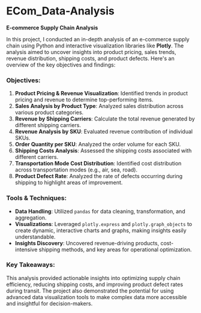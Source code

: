 # ECom_Data-Analysis
**E-commerce Supply Chain Analysis**  

In this project, I conducted an in-depth analysis of an e-commerce supply chain using Python and interactive visualization libraries like **Plotly**. The analysis aimed to uncover insights into product pricing, sales trends, revenue distribution, shipping costs, and product defects. Here's an overview of the key objectives and findings:  

### **Objectives:**  
1. **Product Pricing & Revenue Visualization**: Identified trends in product pricing and revenue to determine top-performing items.  
2. **Sales Analysis by Product Type**: Analyzed sales distribution across various product categories.  
3. **Revenue by Shipping Carriers**: Calculate the total revenue generated by different shipping carriers.  
4. **Revenue Analysis by SKU**: Evaluated revenue contribution of individual SKUs.  
5. **Order Quantity per SKU**: Analyzed the order volume for each SKU.  
6. **Shipping Costs Analysis**: Assessed the shipping costs associated with different carriers.  
7. **Transportation Mode Cost Distribution**: Identified cost distribution across transportation modes (e.g., air, sea, road).  
8. **Product Defect Rate**: Analyzed the rate of defects occurring during shipping to highlight areas of improvement.  

### **Tools & Techniques:**  
- **Data Handling**: Utilized `pandas` for data cleaning, transformation, and aggregation.  
- **Visualizations**: Leveraged `plotly.express` and `plotly.graph_objects` to create dynamic, interactive charts and graphs, making insights easily understandable.  
- **Insights Discovery**: Uncovered revenue-driving products, cost-intensive shipping methods, and key areas for operational optimization.

### **Key Takeaways:**  
This analysis provided actionable insights into optimizing supply chain efficiency, reducing shipping costs, and improving product defect rates during transit. The project also demonstrated the potential for using advanced data visualization tools to make complex data more accessible and insightful for decision-makers.  


